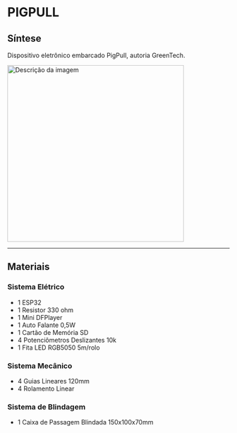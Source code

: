 # PIGPULL #

## Síntese

Dispositivo eletrônico embarcado PigPull, autoria GreenTech.

<img src="(https://raw.githubusercontent.com/LeoIgreja11/PigPull/refs/heads/main/Logo.jpeg)" alt="Descrição da imagem" width="400">

---
## Materiais
### Sistema Elétrico
- 1 ESP32
- 1 Resistor 330 ohm
- 1 Mini DFPlayer
- 1 Auto Falante 0,5W
- 1 Cartão de Memória SD
- 4 Potenciômetros Deslizantes 10k
- 1 Fita LED RGB5050 5m/rolo

### Sistema Mecânico
- 4 Guias Lineares 120mm
- 4 Rolamento Linear

### Sistema de Blindagem
- 1 Caixa de Passagem Blindada 150x100x70mm

